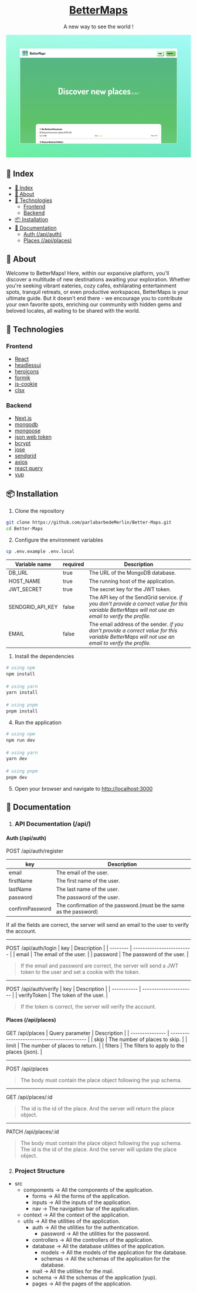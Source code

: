 
<div align="center">

# [BetterMaps](https://github.com/parlabarbedeMerlin/Better-Maps)

<p>A new way to see the world !</p>

![index Page](./github/index.png)
</div>

## 📌 Index
- [📌 Index](#-index)
- [📜 About](#-about)
- [🚀 Technologies](#-technologies)
  - [Frontend](#frontend)
  - [Backend](#backend)
- [📦 Installation](#-installation)
- [📗 Documentation](#-documentation)
    - [Auth (/api/auth)](#auth-apiauth)
    - [Places (/api/places)](#places-apiplaces)

## 📜 About
Welcome to BetterMaps! Here, within our expansive platform, you'll discover a multitude of new destinations awaiting your exploration. Whether you're seeking vibrant eateries, cozy cafes, exhilarating entertainment spots, tranquil retreats, or even productive workspaces, BetterMaps is your ultimate guide. But it doesn't end there - we encourage you to contribute your own favorite spots, enriching our community with hidden gems and beloved locales, all waiting to be shared with the world.


## 🚀 Technologies
### Frontend
- [React](https://reactjs.org/)
- [headlessui](https://headlessui.dev/)
- [heroicons](https://heroicons.com/)
- [formik](https://formik.org/)
- [js-cookie](https://github.com/js-cookie/js-cookie)
- [clsx](https://github.com/lukeed/clsx)

### Backend
- [Next.js](https://nextjs.org/)
- [mongodb](https://www.mongodb.com/)
- [mongoose](https://mongoosejs.com/)
- [json web token](https://jwt.io/)
- [bcrypt](https://www.npmjs.com/package/bcrypt)
- [jose](https://www.npmjs.com/package/node-jose)
- [sendgrid](https://sendgrid.com/)
- [axios](https://axios-http.com/)
- [react query](https://react-query.tanstack.com/)
- [yup](https://www.npmjs.com/package/yup/)

## 📦 Installation
1. Clone the repository
```bash
git clone https://github.com/parlabarbedeMerlin/Better-Maps.git
cd Better-Maps
```

2. Configure the environment variables
```bash
cp .env.example .env.local
```

| Variable name    | required | Description                                                                                                                                           |
| ---------------- | -------- | ----------------------------------------------------------------------------------------------------------------------------------------------------- |
| DB_URL           | true     | The URL of the MongoDB database.                                                                                                                      |
| HOST_NAME        | true     | The running host of the application.                                                                                                                  |
| JWT_SECRET       | true     | The secret key for the JWT token.                                                                                                                     |
| SENDGRID_API_KEY | false    | The API key of the SendGrid service. _if you don't provide a correct value for this variable BetterMaps will not use an email to verify the profile._ |
| EMAIL            | false    | The email address of the sender. _if you don't provide a correct value for this variable BetterMaps will not use an email to verify the profile._     |


1. Install the dependencies
```bash
# using npm
npm install

# using yarn
yarn install

# using pnpm
pnpm install
```

4. Run the application
```bash
# using npm
npm run dev

# using yarn
yarn dev

# using pnpm
pnpm dev
```

5. Open your browser and navigate to [http://localhost:3000](http://localhost:3000)


## 📗 Documentation

1. ### API Documentation (/api/)
#### Auth (/api/auth)
POST /api/auth/register


| key             | Description                                                         |
| --------------- | ------------------------------------------------------------------- |
| email           | The email of the user.                                              |
| firstName       | The first name of the user.                                         |
| lastName        | The last name of the user.                                          |
| password        | The password of the user.                                           |
| confirmPassword | The confirmation of the password.(must be the same as the password) |

If all the fields are correct, the server will send an email to the user to verify the account.

---
POST /api/auth/login
| key      | Description               |
| -------- | ------------------------- |
| email    | The email of the user.    |
| password | The password of the user. |

> If the email and password are correct, the server will send a JWT token to the user and set a cookie with the token.

---
POST /api/auth/verify
| key         | Description            |
| ----------- | ---------------------- |
| verifyToken | The token of the user. |

> If the token is correct, the server will verify the account.


#### Places (/api/places)
GET /api/places
| Query parameter | Description                                |
| --------------- | ------------------------------------------ |
| skip            | The number of places to skip.              |
| limit           | The number of places to return.            |
| filters         | The filters to apply to the places (json). |


---
POST /api/places
> The body must contain the place object following the yup schema.


---
GET /api/places/:id
> The id is the id of the place. And the server will return the place object.

---
PATCH /api/places/:id
> The body must contain the place object following the yup schema.
> The id is the id of the place. And the server will update the place object.

2. ### Project Structure
- src
  - components -> All the components of the application.
    - forms -> All the forms of the application.
    - inputs -> All the inputs of the application.
    - nav -> The navigation bar of the application.
  - context -> All the context of the application.
  - utils -> All the utilities of the application.
    - auth -> All the utilities for the authentication.
      - password -> All the utilities for the password.
    - controllers -> All the controllers of the application.
    - database -> All the database utilities of the application.
      - models -> All the models of the application for the database.
      - schemas -> All the schemas of the application for the database.
    - mail -> All the utilities for the mail.
    - schema -> All the schemas of the application (yup).
    - pages -> All the pages of the application.

